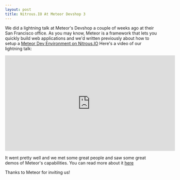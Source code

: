 ```yaml
---
layout: post
title: Nitrous.IO At Meteor Devshop 3
---
```


We did a lightning talk at Meteor's Devshop a couple of weeks ago at their San
Francisco office. As you may know, Meteor is a framework that lets you quickly build web applications and we'd written previously about how to setup a [Meteor Dev Environment on Nitrous.IO](http://blog.nitrous.io/2013/02/21/build-meteor-apps-in-the-browser-with-actionio-and-mongolab.html) Here's a video of our lightning talk: 

<!--break-->

<div class="well">
  <iframe width="560" height="315" src="http://www.youtube.com/embed/Ah3dK883Q18" frameborder="0" allowfullscreen style="display: block;"></iframe>
</div>

It went pretty well and we met some great people and saw some great demos of Meteor's capabilities. You can read more about it [here](http://meteor.com/blog/2013/05/06/meteor-devshop-3-3-collaborative-ides-2-hackathon-winners-a-preview-of-meteor-ui)

Thanks to Meteor for inviting us!

